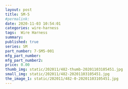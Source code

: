 ```yaml
---
layout: post
title: SM-5
#permalink: 
date: 2020-11-03 10:54:01
categories: wire-harness
tags:  Wire Harness
summary: 
published: true 
series: SM
part_number: 7-SM5-001
mfg_part_number: 
mfg_part_number2: 
price: 0.00
thumb_img: static/202011/482-thumb-20201103105451.jpg
small_img: static/202011/482-20201103105451.jpg
the_image_1: static/202011/482-0-20201103105451.jpg
---
```



